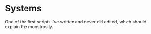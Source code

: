 # Systems
One of the first scripts I've written and never did edited, which should explain the monstrosity. 

